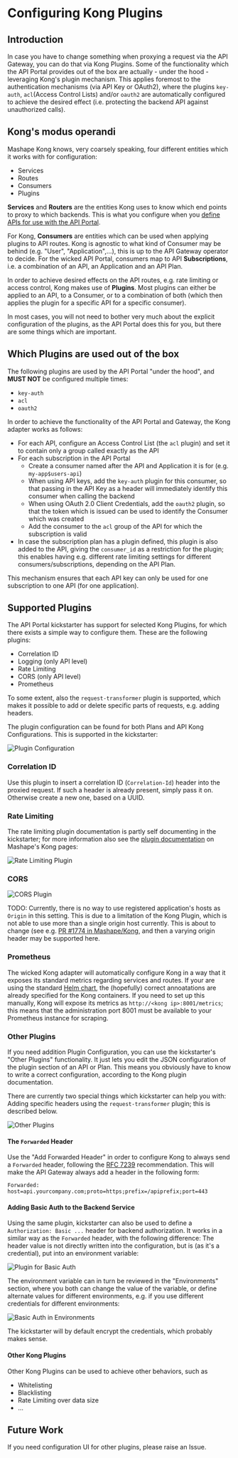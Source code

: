 # Configuring Kong Plugins

## Introduction

In case you have to change something when proxying a request via the API Gateway, you can do that via Kong Plugins. Some of the functionality which the API Portal provides out of the box are actually - under the hood - leveraging Kong's plugin mechanism. This applies foremost to the authentication mechanisms (via API Key or OAuth2), where the plugins `key-auth`, `acl`(Access Control Lists) and/or `oauth2` are automatically configured to achieve the desired effect (i.e. protecting the backend API against unauthorized calls).

## Kong's modus operandi

Mashape Kong knows, very coarsely speaking, four different entities which it works with for configuration:

* Services
* Routes
* Consumers
* Plugins

**Services** and **Routers** are the entities Kong uses to know which end points to proxy to which backends. This is what you configure when you [define APIs for use with the API Portal](defining-an-api.md).

For Kong, **Consumers** are entities which can be used when applying plugins to API routes. Kong is agnostic to what kind of Consumer may be behind (e.g. "User", "Application",...), this is up to the API Gateway operator to decide. For the wicked API Portal, consumers map to API **Subscriptions**, i.e. a combination of an API, an Application and an API Plan.

In order to achieve desired effects on the API routes, e.g. rate limiting or access control, Kong makes use of **Plugins**. Most plugins can either be applied to an API, to a Consumer, or to a combination of both (which then applies the plugin for a specific API for a specific consumer).

In most cases, you will not need to bother very much about the explicit configuration of the plugins, as the API Portal does this for you, but there are some things which are important.

## Which Plugins are used out of the box

The following plugins are used by the API Portal "under the hood", and **MUST NOT** be configured multiple times:

* `key-auth`
* `acl`
* `oauth2`

In order to achieve the functionality of the API Portal and Gateway, the Kong adapter works as follows:

* For each API, configure an Access Control List (the `acl` plugin) and set it to contain only a group called exactly as the API
* For each subscription in the API Portal
    * Create a consumer named after the API and Application it is for (e.g. `my-app$users-api`)
    * When using API keys, add the `key-auth` plugin for this consumer, so that passing in the API Key as a header will immediately identify this consumer when calling the backend
    * When using OAuth 2.0 Client Credentials, add the `oauth2` plugin, so that the token which is issued can be used to identify the Consumer which was created
    * Add the consumer to the `acl` group of the API for which the subscription is valid
* In case the subscription plan has a plugin defined, this plugin is also added to the API, giving the `consumer_id` as a restriction for the plugin; this enables having e.g. different rate limiting settings for different consumers/subscriptions, depending on the API Plan.

This mechanism ensures that each API key can only be used for one subscription to one API (for one application).

## Supported Plugins

The API Portal kickstarter has support for selected Kong Plugins, for which there exists a simple way to configure them. These are the following plugins:

* Correlation ID
* Logging (only API level)
* Rate Limiting
* CORS (only API level)
* Prometheus

To some extent, also the `request-transformer` plugin is supported, which makes it possible to add or delete specific parts of requests, e.g. adding headers.

The plugin configuration can be found for both Plans and API Kong Configurations. This is supported in the kickstarter:

![Plugin Configuration](images/plugin-configuration.png)

### Correlation ID

Use this plugin to insert a correlation ID (`Correlation-Id`) header into the proxied request. If such a header is already present, simply pass it on. Otherwise create a new one, based on a UUID.

### Rate Limiting

The rate limiting plugin documentation is partly self documenting in the kickstarter; for more information also see the [plugin documentation](https://getkong.org) on Mashape's Kong pages:

![Rate Limiting Plugin](images/plugin-rate-limiting.png)

### CORS

![CORS Plugin](images/plugin-cors.png)

TODO: Currently, there is no way to use registered application's hosts as `Origin` in this setting. This is due to a limitation of the Kong Plugin, which is not able to use more than a single origin host currently. This is about to change (see e.g. [PR #1774 in Mashape/Kong](https://github.com/Mashape/kong/pull/1774), and then a varying origin header may be supported here.

### Prometheus

The wicked Kong adapter will automatically configure Kong in a way that it exposes its standard metrics regarding services and routes. If your are using the standard [Helm chart](../wicked), the (hopefully) correct annoatations are already specified for the Kong containers. If you need to set up this manually, Kong will expose its metrics as `http://<kong ip>:8001/metrics`; this means that the administration port 8001 must be available to your Prometheus instance for scraping.

### Other Plugins

If you need addition Plugin Configuration, you can use the kickstarter's "Other Plugins" functionality. It just lets you edit the JSON configuration of the plugin section of an API or Plan. This means you obviously have to know to write a correct configuration, according to the Kong plugin documentation.

There are currently two special things which kickstarter can help you with: Adding specific headers using the `request-transformer` plugin; this is described below.

![Other Plugins](images/plugin-other.png)

#### The `Forwarded` Header

Use the "Add Forwarded Header" in order to configure Kong to always send a `Forwarded` header, following the [RFC 7239](https://tools.ietf.org/html/rfc7239) recommendation. This will make the API Gateway always add a header in the following form:

```
Forwarded: host=api.yourcompany.com;proto=https;prefix=/apiprefix;port=443 
```

#### Adding Basic Auth to the Backend Service

Using the same plugin, kickstarter can also be used to define a `Authorization: Basic ...` header for backend authorization. It works in a similar way as the `Forwarded` header, with the following difference: The header value is not directly written into the configuration, but is (as it's a credential), put into an environment variable:

![Plugin for Basic Auth](images/plugin-basic-auth.png)

The environment variable can in turn be reviewed in the "Environments" section, where you both can change the value of the variable, or define alternate values for different environments, e.g. if you use different credentials for different environments:

![Basic Auth in Environments](images/plugin-basic-auth-env-var.png)

The kickstarter will by default encrypt the credentials, which probably makes sense.

#### Other Kong Plugins

Other Kong Plugins can be used to achieve other behaviors, such as

* Whitelisting
* Blacklisting
* Rate Limiting over data size
* ...

## Future Work

If you need configuration UI for other plugins, please raise an Issue.